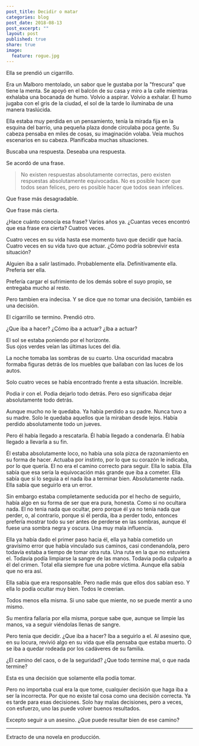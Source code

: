 ```yaml
---
post_title: Decidir o matar
categories: blog
post_date: 2018-08-13
post_excerpt: ""
layout: post
published: true
share: true
image:
  feature: rogue.jpg
---
```

Ella se prendió un cigarrillo. 

Era un Malboro mentolado, un sabor que le gustaba por la "frescura" que tiene la menta. Se apoyó en el balcón de su casa y miro a la calle mientras exhalaba una bocanada de humo. Volvio a aspirar. Volvio a exhalar. El humo jugaba con el gris de la ciudad, el sol de la tarde lo iluminaba de una manera traslúcida.

Ella estaba muy perdida en un pensamiento, tenía la mirada fija en la esquina del barrio, una pequeña plaza donde circulaba poca gente. Su cabeza pensaba en miles de cosas, su imaginación volaba. Veía muchos escenarios en su cabeza. Planificaba muchas situaciones.

Buscaba una respuesta. Deseaba una respuesta.

Se acordó de una frase.

> No existen respuestas absolutamente correctas, pero existen respuestas absolutamente equivocadas. No es posible hacer que todos sean felices, pero es posible hacer que todos sean infelices.

Que frase más desagradable.

Que frase más cierta.

¿Hace cuánto conocía esa frase? Varios años ya. ¿Cuantas veces encontró que esa frase era cierta? Cuatros veces.

Cuatro veces en su vida hasta ese momento tuvo que decidir que hacía. Cuatro veces en su vida tuvo que actuar. ¿Cómo podría sobrevivir esta situación?

Alguien iba a salir lastimado. Probablemente ella. Definitivamente ella. Preferia ser ella.

Prefería cargar el sufrimiento de los demás sobre el suyo propio, se entregaba mucho al resto.

Pero tambien era indecisa. Y se dice que no tomar una decisión, también es una decisión.

El cigarrillo se termino. Prendió otro.

¿Que iba a hacer? ¿Cómo iba a actuar? ¿Iba a actuar?

El sol se estaba poniendo por el horizonte. <br>
Sus ojos verdes veían las últimas luces del día.

La noche tomaba las sombras de su cuarto. Una oscuridad macabra formaba figuras detrás de los muebles que bailaban con las luces de los autos.

Solo cuatro veces se había encontrado frente a esta situación. Increible.

Podia ir con el. Podia dejarlo todo detrás. Pero eso significaba dejar absolutamente todo detrás.

Aunque mucho no le quedaba. Ya había perdido a su padre. Nunca tuvo a su madre. Solo le quedaba aquellos que la miraban desde lejos. Había perdido absolutamente todo un jueves.

Pero él había llegado a rescatarla. Él había llegado a condenarla. Él había llegado a llevarla a su fin.

Él estaba absolutamente loco, no había una sola pizca de razonamiento en su forma de hacer. Actuaba por instinto, por lo que su corazón le indicaba, por lo que quería. El no era el camino correcto para seguir. Ella lo sabia. Ella sabía que esa sería la equivocación más grande que iba a cometer. Ella sabía que si lo seguia a el nada iba a terminar bien. Absolutamente nada. Ella sabía que seguirlo era un error.

Sin embargo estaba completamente seducida por el hecho de seguirlo, había algo en su forma de ser que era pura, honesta. Como si no ocultara nada. El no tenia nada que ocultar, pero porque él ya no tenía nada que perder, o, al contrario, porque si él perdía, iba a perder todo, entonces prefería mostrar todo su ser antes de perderse en las sombras, aunque él fuese una sombra negra y oscura. Una muy mala influencia.

Ella ya había dado el primer paso hacia él, ella ya había cometido un gravísimo error que había vinculado sus caminos, casi condenandola, pero todavía estaba a tiempo de tomar otra ruta. Una ruta en la que no estuviera el. Todavía podía limpiarse la sangre de las manos. Todavia podia culparlo a él del crimen. Total ella siempre fue una pobre víctima. Aunque ella sabía que no era así.

Ella sabia que era responsable. Pero nadie más que ellos dos sabían eso. Y ella lo podía ocultar muy bien. Todos le creerian.

Todos menos ella misma. Si uno sabe que miente, no se puede mentir a uno mismo.

Su mentira fallaria por ella misma, porque sabe que, aunque se limpie las manos, va a seguir viéndolas llenas de sangre.

Pero tenia que decidir. ¿Que iba a hacer? Iba a seguirlo a el. Al asesino que, en su locura, revivió algo en su vida que ella pensaba que estaba muerto. O se iba a quedar rodeada por los cadáveres de su familia.

¿El camino del caos, o de la seguridad? ¿Que todo termine mal, o que nada termine?

Esta es una decisión que solamente ella podía tomar.

Pero no importaba cual era la que tome, cualquier decisión que haga iba a ser la incorrecta. Por que no existe tal cosa como una decisión correcta. Ya es tarde para esas decisiones. Solo hay malas decisiones, pero a veces, con esfuerzo, uno las puede volver buenos resultados.

Excepto seguir a un asesino. ¿Que puede resultar bien de ese camino?

---

Extracto de una novela en producción.
